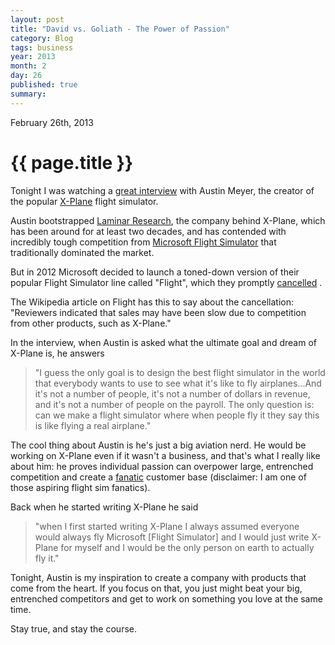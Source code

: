 ```yaml
---
layout: post
title: "David vs. Goliath - The Power of Passion"
category: Blog
tags: business
year: 2013
month: 2
day: 26
published: true
summary: 
---
```


<p class="meta">February 26th, 2013</p>

# {{ page.title }} #

Tonight I was watching a [great interview](http://www.youtube.com/watch?v=KmdiQcybhLw) with Austin Meyer, the creator of the popular [X-Plane](http://x-plane.com/) flight simulator.

Austin bootstrapped [Laminar Research](http://www.laminarresearch.com/), the company behind X-Plane, which has been around for at least two decades, and has contended with incredibly tough competition from [Microsoft Flight Simulator](http://en.wikipedia.org/wiki/Microsoft_Flight_Simulator) that traditionally dominated the market.

But in 2012 Microsoft decided to launch a toned-down version of their popular Flight Simulator line called "Flight", which they promptly [cancelled](http://en.wikipedia.org/wiki/Microsoft_Flight#Cancellation) .

The Wikipedia article on Flight has this to say about the cancellation: "Reviewers indicated that sales may have been slow due to competition from other products, such as X-Plane."

In the interview, when Austin is asked what the ultimate goal and dream of X-Plane is, he answers

> "I guess the only goal is to design the best flight simulator in the world that everybody wants to use to see what it's like to fly airplanes...And it's not a number of people, it's not a number of dollars in revenue, and it's not a number of people on the payroll. The only question is: can we make a flight simulator where when people fly it they say this is like flying a real airplane."

The cool thing about Austin is he's just a big aviation nerd. He would be working on X-Plane even if it wasn't a business, and that's what I really like about him: he proves individual passion can overpower large, entrenched competition and create a [fanatic](http://x-plane.org/) customer base (disclaimer: I am one of those aspiring flight sim fanatics).

Back when he started writing X-Plane he said

> "when I first started writing X-Plane I always assumed everyone would always fly Microsoft [Flight Simulator] and I would just write X-Plane for myself and I would be the only person on earth to actually fly it."

Tonight, Austin is my inspiration to create a company with products that come from the heart. If you focus on that, you just might beat your big, entrenched competitors and get to work on something you love at the same time.

Stay true, and stay the course.
